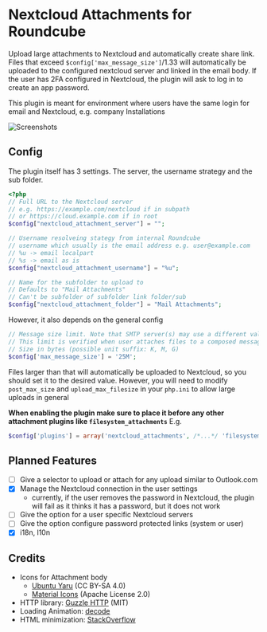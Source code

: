 # Nextcloud Attachments for Roundcube

Upload large attachments to Nextcloud and automatically create share link.
Files that exceed `$config['max_message_size']`/1.33 will automatically be uploaded to
the configured nextcloud server and linked in the email body. If the user has 2FA
configured in Nextcloud, the plugin will ask to log in to create an app password.

This plugin is meant for environment where users have the same login for 
email and Nextcloud, e.g. company Installations

![Screenshots](https://github.com/bennet0496/nextcloud_attachments/assets/4955327/c2852c4e-30ca-444c-bf24-172ecc25d75f)



## Config

The plugin itself has 3 settings. The server, the username strategy and the sub folder.

```php
<?php
// Full URL to the Nextcloud server 
// e.g. https://example.com/nextcloud if in subpath
// or https://cloud.example.com if in root
$config["nextcloud_attachment_server"] = "";

// Username resolveing stategy from internal Roundcube
// username which usually is the email address e.g. user@example.com
// %u -> email localpart
// %s -> email as is
$config["nextcloud_attachment_username"] = "%u";

// Name for the subfolder to upload to
// Defaults to "Mail Attachments"
// Can't be subfolder of subfolder link folder/sub
$config["nextcloud_attachment_folder"] = "Mail Attachments";
```
However, it also depends on the general config 

```php
// Message size limit. Note that SMTP server(s) may use a different value.
// This limit is verified when user attaches files to a composed message.
// Size in bytes (possible unit suffix: K, M, G)
$config['max_message_size'] = '25M';
```
Files larger than that will automatically be uploaded to Nextcloud, so you should set it to
the desired value. However, you will need to modify `post_max_size` and `upload_max_filesize` 
in your `php.ini` to allow large uploads in general

__When enabling the plugin make sure to place it before any other attachment plugins like `filesystem_attachments`__ E.g.
```php
$config['plugins'] = array('nextcloud_attachments', /*...*/ 'filesystem_attachments', /*...*/ 'vcard_attachments' /*...*/);
```

## Planned Features
 - [ ] Give a selector to upload or attach for any upload similar to Outlook.com
 - [x] Manage the Nextcloud connection in the user settings
   - currently, if the user removes the password in Nextcloud, the plugin will fail as it
     thinks it has a password, but it does not work
 - [ ] Give the option for a user specific Nextcloud servers
 - [ ] Give the option configure password protected links (system or user)
 - [x] i18n, l10n

## Credits

- Icons for Attachment body
  - [Ubuntu Yaru](https://github.com/ubuntu/yaru) (CC BY-SA 4.0) 
  - [Material Icons](https://developers.google.com/fonts/docs/material_icons) (Apache License 2.0)
- HTTP library: [Guzzle HTTP](https://github.com/guzzle/guzzle) (MIT)
- Loading Animation: [decode](https://dev.to/dcodeyt/create-a-button-with-a-loading-spinner-in-html-css-1c0h)
- HTML minimization: [StackOverflow](https://stackoverflow.com/a/6225706)
